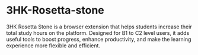 # 3HK-Rosetta-stone
3HK Rosetta Stone is a browser extension that helps students increase their total study hours on the platform. Designed for B1 to C2 level users, it adds useful tools to boost progress, enhance productivity, and make the learning experience more flexible and efficient.

